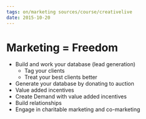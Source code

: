 ```yaml
---
tags: on/marketing sources/course/creativelive
date: 2015-10-20
---
```

# Marketing = Freedom

- Build and work your database (lead generation)
	- Tag your clients
	- Treat your best clients better
- Generate your database by donating to auction
- Value added incentives
- Create Demand with value added incentives
- Build relationships
- Engage in charitable marketing and co-marketing
